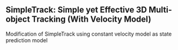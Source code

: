 ## SimpleTrack: Simple yet Effective 3D Multi-object Tracking (With Velocity Model)

Modification of SimpleTrack using constant velocity model as state prediction model
